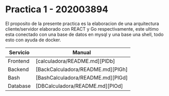 # Practica 1 - 202003894

El proposito de la presente practica es la elaboracion de una arquitectura cliente/servidor elaborado con REACT y Go respectivamente, este ultimo esta conectado con una base de datos en mysql y una base una shell, todo esto con ayuda de docker.

| Servicio | Manual |
| ------ | ------ |
| Frontend | [calculadora/README.md][PlDb] |
| Backend | [BackCalculadora/README.md][PlGh] |
| Bash | [BashCalculadora/README.md][PlGd] |
| Database | [DBCalculadora/README.md][PlOd] |